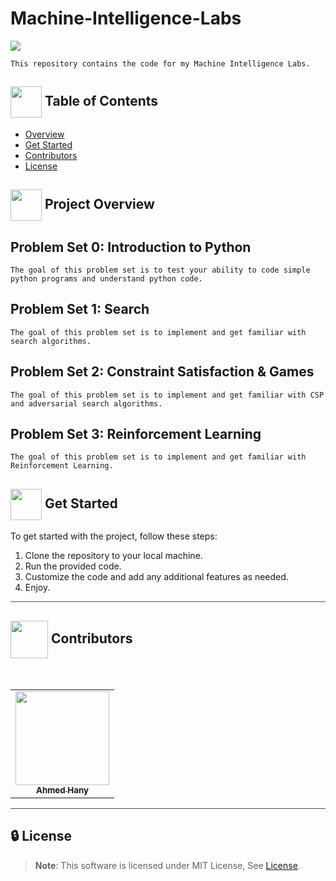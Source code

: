 # Machine-Intelligence-Labs

<img src="https://media0.giphy.com/media/v1.Y2lkPTc5MGI3NjExNmM0MWEyZ3lqNTlqNDA1OXg2NDU4eG43dDcwNjJ3bzljOXhqMXQzeCZlcD12MV9pbnRlcm5hbF9naWZfYnlfaWQmY3Q9Zw/5rFwR7z6bX5Pk2m3rQ/giphy.gif"/>

    This repository contains the code for my Machine Intelligence Labs.

## <img align= center width=50px height=50px src="https://user-images.githubusercontent.com/71986226/154075883-2a5679d2-b411-448f-b423-9565babf35aa.gif"> Table of Contents
- <a href ="#Overview">Overview</a>
- <a href ="#started"> Get Started</a>
- <a href ="#contributors">Contributors</a>
- <a href ="#license">License</a>

## <img align="center"  height =50px src="https://user-images.githubusercontent.com/71986226/154076110-1233d7a8-92c2-4d79-82c1-30e278aa518a.gif"> Project Overview <a id = "Overview"></a>

## Problem Set 0: Introduction to Python

    The goal of this problem set is to test your ability to code simple python programs and understand python code.

## Problem Set 1: Search

    The goal of this problem set is to implement and get familiar with search algorithms.

## Problem Set 2: Constraint Satisfaction & Games

    The goal of this problem set is to implement and get familiar with CSP and adversarial search algorithms.

## Problem Set 3: Reinforcement Learning

    The goal of this problem set is to implement and get familiar with Reinforcement Learning.

## <img  align= center width=50px height=50px src="https://c.tenor.com/HgX89Yku5V4AAAAi/to-the-moon.gif"> Get Started <a id = "started"></a>

To get started with the project, follow these steps:
1. Clone the repository to your local machine.
2. Run the provided code.
3. Customize the code and add any additional features as needed.
4. Enjoy.

<hr style="background-color: #4b4c60"></hr>
<a id ="Contributors"></a>

## <img align="center"  height =60px src="https://user-images.githubusercontent.com/63050133/156777293-72a6e681-2582-4a9d-ad92-09d1181d47c7.gif"> Contributors <a id ="contributors"></a>

<br>
<table >
  <tr>
        <td align="center"><a href="https://github.com/Ahmed-H300"><img src="https://avatars.githubusercontent.com/u/67925988?v=4" width="150px;" alt=""/><br /><sub><b>Ahmed Hany</b></sub></a><br /></td>
  </tr>
</table>

<hr style="background-color: #4b4c60"></hr>

<a id ="License"></a>

## 🔒 License <a id ="license"></a>

> **Note**: This software is licensed under MIT License, See [License](https://github.com/nouralmulhem/sematic_search_DB/blob/main/LICENSE).

